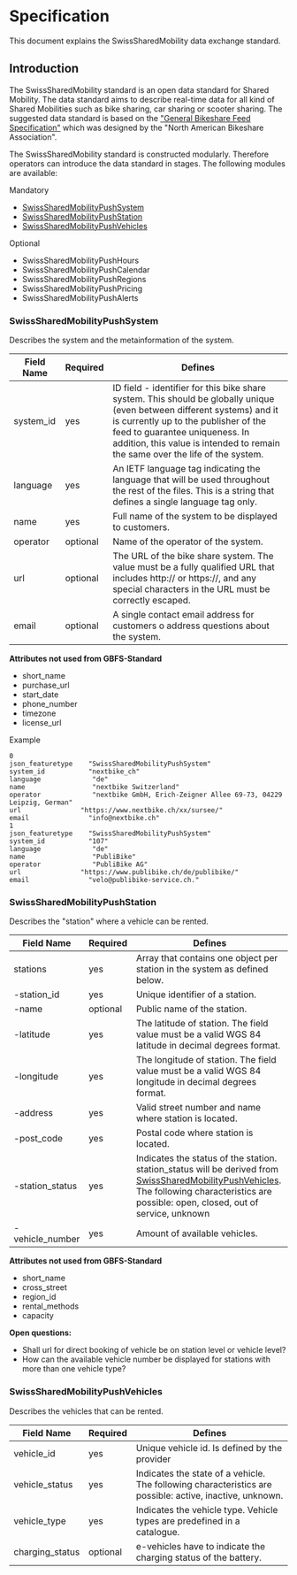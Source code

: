 # Specification
This document explains the SwissSharedMobility data exchange standard.

## Introduction
The SwissSharedMobility standard is an open data standard for Shared Mobility. The data standard aims to describe real-time data for all kind of Shared Mobilities such as bike sharing, car sharing or scooter sharing.
The suggested data standard is based on the ["General Bikeshare Feed Specification"](https://github.com/NABSA/gbfs/blob/master/README.md) which was designed by the "North American Bikeshare Association".

The SwissSharedMobility standard is constructed modularly. Therefore operators can introduce the data standard in stages. The following modules are available:

Mandatory
 * [SwissSharedMobilityPushSystem](https://github.com/SFOE/SwissSharedMobility/blob/master/Specification.md#swisssharedmobilitypushsystem)
 * [SwissSharedMobilityPushStation](https://github.com/SFOE/SwissSharedMobility/blob/master/Specification.md#swisssharedmobilitypushstation)
 * [SwissSharedMobilityPushVehicles](https://github.com/SFOE/SwissSharedMobility/blob/master/Specification.md#swisssharedmobilitypushvehicles)

Optional
* SwissSharedMobilityPushHours
* SwissSharedMobilityPushCalendar
* SwissSharedMobilityPushRegions
* SwissSharedMobilityPushPricing
* SwissSharedMobilityPushAlerts

### SwissSharedMobilityPushSystem
Describes the system and the metainformation of the system.

| Field Name  | Required | Defines|
| ------------- | ------------- | --- |
| system_id  | yes |  ID field - identifier for this bike share system. This should be globally unique (even between different systems) and it is currently up to the publisher of the feed to guarantee uniqueness. In addition, this value is intended to remain the same over the life of the system. | 
| language |  yes | An IETF language tag indicating the language that will be used throughout the rest of the files. This is a string that defines a single language tag only. | 
| name  | yes  |  	Full name of the system to be displayed to customers. | 
| operator |  optional | Name of the operator of the system. |
| url | optional | The URL of the bike share system. The value must be a fully qualified URL that includes http:// or https://, and any special characters in the URL must be correctly escaped. |
| email | optional | A single contact email address for customers o address questions about the system. |

**Attributes not used from GBFS-Standard**
 * short_name
 * purchase_url
 * start_date
 * phone_number
 * timezone
 * license_url
 
 Example
```
0	
json_featuretype 	"SwissSharedMobilityPushSystem"
system_id        	"nextbike_ch"
language	         "de"
name	             "nextbike Switzerland"
operator	         "nextbike GmbH, Erich-Zeigner Allee 69-73, 04229 Leipzig, German"
url	              "https://www.nextbike.ch/xx/sursee/"
email	            "info@nextbike.ch"
1	
json_featuretype 	"SwissSharedMobilityPushSystem"
system_id	        "107"
language	         "de"
name	             "PubliBike"
operator	         "PubliBike AG"
url	              "https://www.publibike.ch/de/publibike/"
email	            "velo@publibike-service.ch."
```
 
 
### SwissSharedMobilityPushStation
Describes the "station" where a vehicle can be rented.


| Field Name  | Required | Defines|
| ------------- | ------------- | --- |
| stations | yes | Array that contains one object per station in the system as defined below. |
| -station_id | yes | Unique identifier of a station. |
| -name | optional | Public name of the station. |
| -latitude | yes | The latitude of station. The field value must be a valid WGS 84 latitude in decimal degrees format. |
| -longitude | yes | The longitude of station. The field value must be a valid WGS 84 longitude in decimal degrees format. |
| -address | yes | Valid street number and name where station is located. |
| -post_code | yes | Postal code where station is located. |
| -station_status | yes | Indicates the status of the station. station_status will be derived from [SwissSharedMobilityPushVehicles](https://github.com/SFOE/SwissSharedMobility/blob/master/Specification.md#swisssharedmobilitypushvehicles). The following characteristics are possible: open, closed, out of service, unknown |
| - vehicle_number | yes | Amount of available vehicles. |



**Attributes not used from GBFS-Standard**
 * short_name
 * cross_street
 * region_id
 * rental_methods
 * capacity
 
 **Open questions:**
 * Shall url for direct booking of vehicle be on station level or vehicle level?
 * How can the available vehicle number be displayed for stations with more than one vehicle type?
 
 
 ### SwissSharedMobilityPushVehicles
Describes the vehicles that can be rented.
 
| Field Name  | Required | Defines|
| ------------- | ------------- | --- |
| vehicle_id | yes | Unique vehicle id. Is defined by the provider|
| vehicle_status | yes | Indicates the state of a vehicle. The following characteristics are possible: active, inactive, unknown. |
| vehicle_type | yes | Indicates the vehicle type. Vehicle types are predefined in a catalogue. |
| charging_status | optional | e-vehicles have to indicate the charging status of the battery. |
